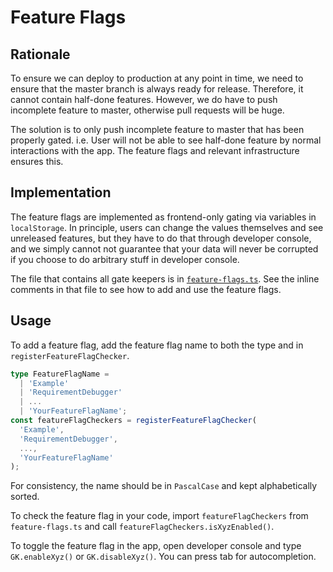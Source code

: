 # Feature Flags

## Rationale

To ensure we can deploy to production at any point in time, we need to ensure that the master branch
is always ready for release. Therefore, it cannot contain half-done features. However, we do have to
push incomplete feature to master, otherwise pull requests will be huge.

The solution is to only push incomplete feature to master that has been properly gated. i.e. User
will not be able to see half-done feature by normal interactions with the app. The feature flags and
relevant infrastructure ensures this.

## Implementation

The feature flags are implemented as frontend-only gating via variables in `localStorage`. In
principle, users can change the values themselves and see unreleased features, but they have to do
that through developer console, and we simply cannot not guarantee that your data will never be
corrupted if you choose to do arbitrary stuff in developer console.

The file that contains all gate keepers is in [`feature-flags.ts`](./feature-flags.ts). See the
inline comments in that file to see how to add and use the feature flags.

## Usage

To add a feature flag, add the feature flag name to both the type and in `registerFeatureFlagChecker`.

```ts
type FeatureFlagName =
  | 'Example'
  | 'RequirementDebugger'
  | ...
  | 'YourFeatureFlagName';
const featureFlagCheckers = registerFeatureFlagChecker(
  'Example',
  'RequirementDebugger',
  ...,
  'YourFeatureFlagName'
);
```

For consistency, the name should be in `PascalCase` and kept alphabetically sorted.

To check the feature flag in your code, import `featureFlagCheckers` from `feature-flags.ts` and call `featureFlagCheckers.isXyzEnabled()`.

To toggle the feature flag in the app, open developer console and type `GK.enableXyz()` or
`GK.disableXyz()`. You can press tab for autocompletion.
